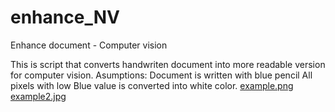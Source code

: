 # enhance_NV
Enhance document - Computer vision

This is script that converts handwriten document into more readable version for computer vision. 
Asumptions: Document is written with blue pencil
All pixels with low Blue value is converted into white color.
[example.png]([https://your-copied-image-address](https://github.com/vujicicn2/enhance_NV/blob/main/example.png?raw=true))
[example2.jpg](https://github.com/vujicicn2/enhance_NV/blob/main/example2.jpg?raw=true)
